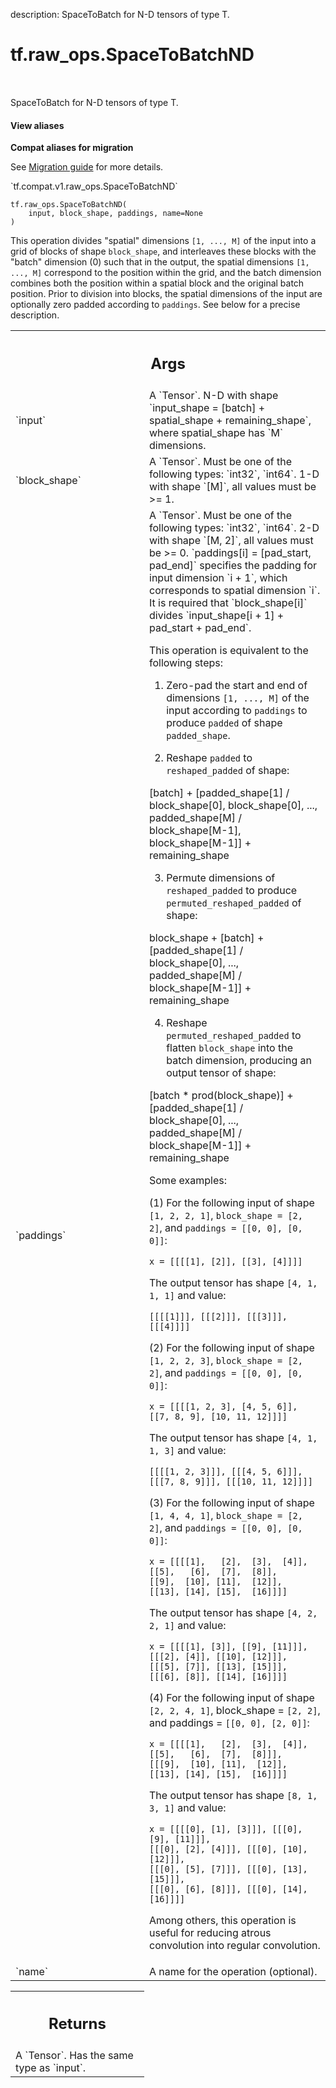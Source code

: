 description: SpaceToBatch for N-D tensors of type T.

<div itemscope itemtype="http://developers.google.com/ReferenceObject">
<meta itemprop="name" content="tf.raw_ops.SpaceToBatchND" />
<meta itemprop="path" content="Stable" />
</div>

# tf.raw_ops.SpaceToBatchND

<!-- Insert buttons and diff -->

<table class="tfo-notebook-buttons tfo-api nocontent" align="left">

</table>



SpaceToBatch for N-D tensors of type T.

<section class="expandable">
  <h4 class="showalways">View aliases</h4>
  <p>
<b>Compat aliases for migration</b>
<p>See
<a href="https://www.tensorflow.org/guide/migrate">Migration guide</a> for
more details.</p>
<p>`tf.compat.v1.raw_ops.SpaceToBatchND`</p>
</p>
</section>

<pre class="devsite-click-to-copy prettyprint lang-py tfo-signature-link">
<code>tf.raw_ops.SpaceToBatchND(
    input, block_shape, paddings, name=None
)
</code></pre>



<!-- Placeholder for "Used in" -->

This operation divides "spatial" dimensions `[1, ..., M]` of the input into a
grid of blocks of shape `block_shape`, and interleaves these blocks with the
"batch" dimension (0) such that in the output, the spatial dimensions
`[1, ..., M]` correspond to the position within the grid, and the batch
dimension combines both the position within a spatial block and the original
batch position.  Prior to division into blocks, the spatial dimensions of the
input are optionally zero padded according to `paddings`.  See below for a
precise description.

<!-- Tabular view -->
 <table class="responsive fixed orange">
<colgroup><col width="214px"><col></colgroup>
<tr><th colspan="2"><h2 class="add-link">Args</h2></th></tr>

<tr>
<td>
`input`
</td>
<td>
A `Tensor`.
N-D with shape `input_shape = [batch] + spatial_shape + remaining_shape`,
where spatial_shape has `M` dimensions.
</td>
</tr><tr>
<td>
`block_shape`
</td>
<td>
A `Tensor`. Must be one of the following types: `int32`, `int64`.
1-D with shape `[M]`, all values must be >= 1.
</td>
</tr><tr>
<td>
`paddings`
</td>
<td>
A `Tensor`. Must be one of the following types: `int32`, `int64`.
2-D with shape `[M, 2]`, all values must be >= 0.
`paddings[i] = [pad_start, pad_end]` specifies the padding for input dimension
`i + 1`, which corresponds to spatial dimension `i`.  It is required that
`block_shape[i]` divides `input_shape[i + 1] + pad_start + pad_end`.

This operation is equivalent to the following steps:

1. Zero-pad the start and end of dimensions `[1, ..., M]` of the
input according to `paddings` to produce `padded` of shape `padded_shape`.

2. Reshape `padded` to `reshaped_padded` of shape:

[batch] +
[padded_shape[1] / block_shape[0],
block_shape[0],
...,
padded_shape[M] / block_shape[M-1],
block_shape[M-1]] +
remaining_shape

3. Permute dimensions of `reshaped_padded` to produce
`permuted_reshaped_padded` of shape:

block_shape +
[batch] +
[padded_shape[1] / block_shape[0],
...,
padded_shape[M] / block_shape[M-1]] +
remaining_shape

4. Reshape `permuted_reshaped_padded` to flatten `block_shape` into the batch
dimension, producing an output tensor of shape:

[batch * prod(block_shape)] +
[padded_shape[1] / block_shape[0],
...,
padded_shape[M] / block_shape[M-1]] +
remaining_shape

Some examples:

(1) For the following input of shape `[1, 2, 2, 1]`, `block_shape = [2, 2]`, and
`paddings = [[0, 0], [0, 0]]`:

```
x = [[[[1], [2]], [[3], [4]]]]
```

The output tensor has shape `[4, 1, 1, 1]` and value:

```
[[[[1]]], [[[2]]], [[[3]]], [[[4]]]]
```

(2) For the following input of shape `[1, 2, 2, 3]`, `block_shape = [2, 2]`, and
`paddings = [[0, 0], [0, 0]]`:

```
x = [[[[1, 2, 3], [4, 5, 6]],
[[7, 8, 9], [10, 11, 12]]]]
```

The output tensor has shape `[4, 1, 1, 3]` and value:

```
[[[[1, 2, 3]]], [[[4, 5, 6]]], [[[7, 8, 9]]], [[[10, 11, 12]]]]
```

(3) For the following input of shape `[1, 4, 4, 1]`, `block_shape = [2, 2]`, and
`paddings = [[0, 0], [0, 0]]`:

```
x = [[[[1],   [2],  [3],  [4]],
[[5],   [6],  [7],  [8]],
[[9],  [10], [11],  [12]],
[[13], [14], [15],  [16]]]]
```

The output tensor has shape `[4, 2, 2, 1]` and value:

```
x = [[[[1], [3]], [[9], [11]]],
[[[2], [4]], [[10], [12]]],
[[[5], [7]], [[13], [15]]],
[[[6], [8]], [[14], [16]]]]
```

(4) For the following input of shape `[2, 2, 4, 1]`, block_shape = `[2, 2]`, and
paddings = `[[0, 0], [2, 0]]`:

```
x = [[[[1],   [2],  [3],  [4]],
[[5],   [6],  [7],  [8]]],
[[[9],  [10], [11],  [12]],
[[13], [14], [15],  [16]]]]
```

The output tensor has shape `[8, 1, 3, 1]` and value:

```
x = [[[[0], [1], [3]]], [[[0], [9], [11]]],
[[[0], [2], [4]]], [[[0], [10], [12]]],
[[[0], [5], [7]]], [[[0], [13], [15]]],
[[[0], [6], [8]]], [[[0], [14], [16]]]]
```

Among others, this operation is useful for reducing atrous convolution into
regular convolution.
</td>
</tr><tr>
<td>
`name`
</td>
<td>
A name for the operation (optional).
</td>
</tr>
</table>



<!-- Tabular view -->
 <table class="responsive fixed orange">
<colgroup><col width="214px"><col></colgroup>
<tr><th colspan="2"><h2 class="add-link">Returns</h2></th></tr>
<tr class="alt">
<td colspan="2">
A `Tensor`. Has the same type as `input`.
</td>
</tr>

</table>

